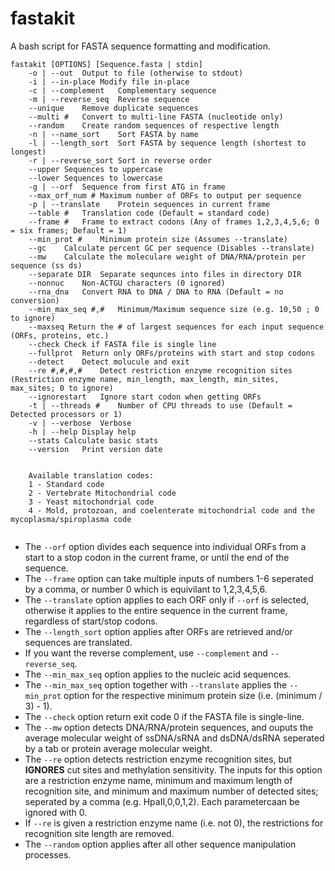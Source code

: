 # fastakit
A bash script for FASTA sequence formatting and modification.

```
fastakit [OPTIONS] [Sequence.fasta | stdin]
	-o | --out	Output to file (otherwise to stdout)
	-i | --in-place	Modify file in-place
	-c | --complement	Complementary sequence
	-m | --reverse_seq	Reverse sequence
	--unique	Remove duplicate sequences
	--multi #	Convert to multi-line FASTA (nucleotide only)
	--random	Create random sequences of respective length
	-n | --name_sort	Sort FASTA by name
	-l | --length_sort	Sort FASTA by sequence length (shortest to longest)
	-r | --reverse_sort	Sort in reverse order
	--upper	Sequences to uppercase
	--lower	Sequences to lowercase
	-g | --orf	Sequence from first ATG in frame
	--max_orf_num #	Maximum number of ORFs to output per sequence
	-p | --translate	Protein sequences in current frame
	--table #	Translation code (Default = standard code)
	--frame #	Frame to extract codons (Any of frames 1,2,3,4,5,6; 0 = six frames; Default = 1)
	--min_prot #	Minimum protein size (Assumes --translate)
	--gc	Calculate percent GC per sequence (Disables --translate)
	--mw	Calculate the moleculare weight of DNA/RNA/protein per sequence (ss ds)
	--separate DIR	Separate sequnces into files in directory DIR
	--nonnuc	Non-ACTGU characters (0 ignored)
	--rna_dna	Convert RNA to DNA / DNA to RNA (Default = no conversion)
	--min_max_seq #,#	Minimum/Maximum sequence size (e.g. 10,50 ; 0 to ignore)
	--maxseq Return the # of largest sequences for each input sequence (ORFs, proteins, etc.)
	--check	Check if FASTA file is single line
	--fullprot	Return only ORFs/proteins with start and stop codons
	--detect	Detect molucule and exit
	--re #,#,#,#	Detect restriction enzyme recognition sites (Restriction enzyme name, min_length, max_length, min_sites, max_sites; 0 to ignore)
	--ignorestart	Ignore start codon when getting ORFs
	-t | --threads #	Number of CPU threads to use (Default = Detected processors or 1)
	-v | --verbose	Verbose
	-h | --help	Display help
	--stats	Calculate basic stats
	--version	Print version date


	Available translation codes:
	1 - Standard code
	2 - Vertebrate Mitochondrial code
	3 - Yeast mitochondrial code
	4 - Mold, protozoan, and coelenterate mitochondrial code and the mycoplasma/spiroplasma code
	
```

- The `--orf` option divides each sequence into individual ORFs from a start to a stop codon in the current frame, or until the end of the sequence.
- The `--frame` option can take multiple inputs of numbers 1-6 seperated by a comma, or number 0 which is equivilant to 1,2,3,4,5,6.
- The `--translate` option applies to each ORF only if `--orf` is selected, otherwise it applies to the entire sequence in the current frame, regardless of start/stop codons.
- The `--length_sort` option applies after ORFs are retrieved and/or sequences are translated.
- If you want the reverse complement, use `--complement` and `--reverse_seq`.
- The `--min_max_seq` option applies to the nucleic acid sequences.
- The `--min_max_seq` option together with `--translate` applies the `--min_prot` option for the respective minimum protein size (i.e. (minimum / 3) - 1).
- The `--check` option return exit code 0 if the FASTA file is single-line.
- The `--mw` option detects DNA/RNA/protein sequences, and ouputs the average molecular weight of ssDNA/sRNA and dsDNA/dsRNA seperated by a tab or protein average molecular weight.
- The `--re` option detects restriction enzyme recognition sites, but **IGNORES** cut sites and methylation sensitivity. The inputs for this option are a restriction enzyme name,
	minimum and maximum length of recognition site, and minimum and maximum number of detected sites; seperated by a comma (e.g. HpaII,0,0,1,2). Each parametercaan be ignored with 0.
- If `--re` is given a restriction enzyme name (i.e. not 0), the restrictions for recognition site length are removed.
- The `--random` option applies after all other sequence manipulation processes.